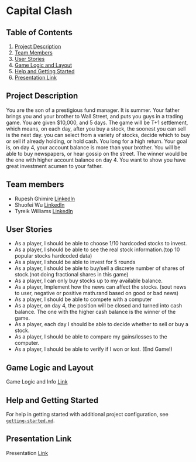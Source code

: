 # Capital Clash

## Table of Contents
1. [Project Description](#Project-Description)
2. [Team Members](#Team-members)
3. [User Stories](#User-Stories)
4. [Game Logic and Layout](#Game-Logic-and-Layout)
5. [Help and Getting Started](#Help-and-Getting-Started)
6. [Presentation Link](#Presentation-Link)

## Project Description
You are the son of a prestigious fund manager. It is summer. Your father brings you and your brother to Wall Street, 
and  puts you guys in a trading game. You are given $10,000, and 5 days. 
The game will be T+1 settlement, which means, on each day, after you buy a stock, 
the soonest you can sell is the next day. you can select from a variety of stocks, 
decide which to buy or sell if already holding, or hold cash. You long for a high return. 
Your goal is, on day 4, your account balance is more than your brother. 
You will be able to buy newspapers, or hear gossip on the street. 
The winner would be the one with higher account balance on day 4. 
You want to show you have great investment acumen to your father.

## Team members
- Rupesh Ghimire [LinkedIn](https://www.linkedin.com/in/rupeshghimirey/)
- Shuofei Wu [LinkedIn](https://www.linkedin.com/in/seth-w-7409a9180/)
- Tyreik Williams [LinkedIn](https://www.linkedin.com/in/ty%E2%80%99reik-williams-b0563a1a4/)

## User Stories
- As a player, I should be able to choose 1/10 hardcoded stocks to invest. 
- As a player, I should be able to see the real stock information.(top 10 popular stocks hardcoded data)
- As a player, I should be able to invest for 5 rounds
- As a player, I should be able to buy/sell a discrete number of shares of stock.(not doing fractional shares in this game)
- As a player, I can only buy stocks up to my available balance.
- As a player, Implement how the news can affect the stocks. (sout news to user, negative or positive math.rand based on good or bad news)
- As a player, I should be able to compete with a computer
- As a player, on day 4, the position will be closed and turned into cash balance. The one with the higher cash balance is the winner of the game.
- As a player, each day I should be able to decide whether to sell or buy a stock. 
- As a player, I should be able to compare my gains/losses to the computer.
- As a player, I should be able to verify if I won or lost. (End Game!)

## Game Logic and Layout
Game Logic and Info [Link](https://docs.google.com/document/d/1RVf7V4_O_127ZeazDGKxYUPM2RCySMRHm2cdlQSS6WM/edit)

## Help and Getting Started
For help in getting started with additional project configuration, see [`getting-started.md`](getting-started.md).

## Presentation Link
Presentation [Link](https://docs.google.com/document/d/1RVf7V4_O_127ZeazDGKxYUPM2RCySMRHm2cdlQSS6WM/edit)